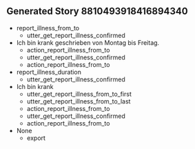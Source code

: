 ## Generated Story 8810493918416894340
* report_illness_from_to
    - utter_get_report_illness_confirmed
* Ich bin krank geschrieben von Montag bis Freitag.
    - action_report_illness_from_to
    - utter_get_report_illness_confirmed
    - action_report_illness_from_to
* report_illness_duration
    - utter_get_report_illness_confirmed
* Ich bin krank
    - utter_get_report_illness_from_to_first
    - utter_get_report_illness_from_to_last
    - action_report_illness_from_to
    - utter_get_report_illness_confirmed
    - action_report_illness_from_to
* None
    - export

